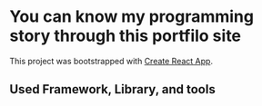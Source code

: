 # You can know my programming story through this portfilo site

This project was bootstrapped with [Create React App](https://github.com/facebook/create-react-app).

## Used Framework, Library, and tools

